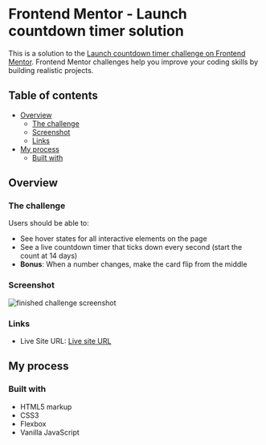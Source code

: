 # Frontend Mentor - Launch countdown timer solution

This is a solution to the [Launch countdown timer challenge on Frontend Mentor](https://www.frontendmentor.io/challenges/launch-countdown-timer-N0XkGfyz-). Frontend Mentor challenges help you improve your coding skills by building realistic projects. 

## Table of contents

- [Overview](#overview)
  - [The challenge](#the-challenge)
  - [Screenshot](#screenshot)
  - [Links](#links)
- [My process](#my-process)
  - [Built with](#built-with)  

## Overview

### The challenge

Users should be able to:

- See hover states for all interactive elements on the page
- See a live countdown timer that ticks down every second (start the count at 14 days)
- **Bonus**: When a number changes, make the card flip from the middle

### Screenshot

![finished challenge screenshot](https://github.com/lscena/LaunchCountdownTimer/blob/main/screenshot.png?raw=true)

### Links

- Live Site URL: [Live site URL](https://lscena.github.io/LaunchCountdownTimer/)

## My process

### Built with

- HTML5 markup
- CSS3
- Flexbox
- Vanilla JavaScript